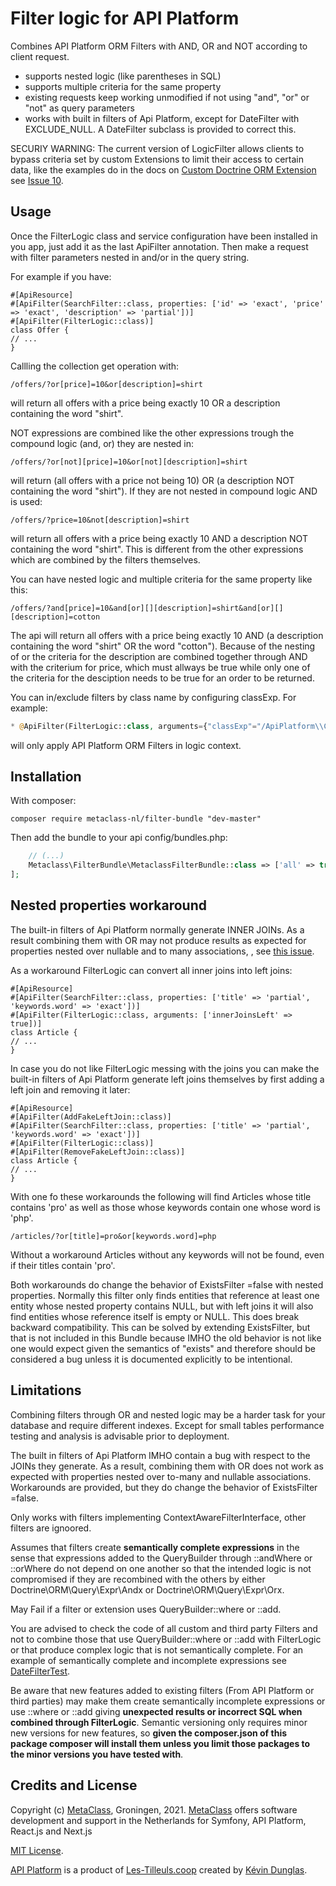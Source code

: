 Filter logic for API Platform
=============================
Combines API Platform ORM Filters with AND, OR and NOT according to client request.
- supports nested logic (like parentheses in SQL)
- supports multiple criteria for the same property
- existing requests keep working unmodified if not using "and", "or" or "not" as query parameters
- works with built in filters of Api Platform, except for DateFilter
  with EXCLUDE_NULL. A DateFilter subclass is provided to correct this.

SECURIY WARNING: The current version of LogicFilter allows clients 
to bypass criteria set by custom Extensions to limit their access to certain data,
like the examples do in the docs on [Custom Doctrine ORM Extension](https://api-platform.com/docs/core/extensions/#custom-doctrine-orm-extension) 
see [Issue 10](https://github.com/metaclass-nl/filter-bundle/issues/10).

Usage
-----
Once the FilterLogic class and service configuration have been installed in you app,
just add it as the last ApiFilter annotation. Then make a request with filter parameters nested in and/or in the query string.

For example if you have:
```php8
#[ApiResource]
#[ApiFilter(SearchFilter::class, properties: ['id' => 'exact', 'price' => 'exact', 'description' => 'partial'])]
#[ApiFilter(FilterLogic::class)]
class Offer {
// ...
}
```
Callling the collection get operation with:
```uri
/offers/?or[price]=10&or[description]=shirt
```
will return all offers with a price being exactly 10 OR a description containing the word "shirt".

NOT expressions are combined like the other expressions trough the compound logic (and, or) they are nested in:  
```uri
/offers/?or[not][price]=10&or[not][description]=shirt 
```
will return (all offers with a price not being 10) OR (a description NOT containing the word "shirt").
If they are not nested in compound logic AND is used:

```uri
/offers/?price=10&not[description]=shirt
```
will return all offers with a price being exactly 10 AND a description NOT containing the word "shirt".
This is different from the other expressions which are combined by the filters themselves.

You can have nested logic and multiple criteria for the same property like this:
```uri
/offers/?and[price]=10&and[or][][description]=shirt&and[or][][description]=cotton
```
The api will return all offers with a price being exactly 10 AND (a description containing the word "shirt" OR the word "cotton").
Because of the nesting of or the criteria for the description are combined together through
AND with the criterium for price, which must allways be true while only one of the
criteria for the desciption needs to be true for an order to be returned.

You can in/exclude filters by class name by configuring classExp. For example:
```php docblock
* @ApiFilter(FilterLogic::class, arguments={"classExp"="/ApiPlatform\\Core\\Bridge\\Doctrine\\Orm\\Filter\\+/"})
```
will only apply API Platform ORM Filters in logic context.

Installation
------------
With composer:
```shell
composer require metaclass-nl/filter-bundle "dev-master"
```

Then add the bundle to your api config/bundles.php:
```php
    // (...)
    Metaclass\FilterBundle\MetaclassFilterBundle::class => ['all' => true],
];
```

Nested properties workaround
----------------------------
The built-in filters of Api Platform normally generate INNER JOINs. As a result
combining them with OR may not produce results as expected for properties
nested over nullable and to many associations, , see [this issue](https://github.com/metaclass-nl/filter-bundle/issues/2).

As a workaround FilterLogic can convert all inner joins into left joins:
```php8
#[ApiResource]
#[ApiFilter(SearchFilter::class, properties: ['title' => 'partial', 'keywords.word' => 'exact'])]
#[ApiFilter(FilterLogic::class, arguments: ['innerJoinsLeft' => true])]
class Article {
// ...
}
```

In case you do not like FilterLogic messing with the joins you can make
the built-in filters of Api Platform generate left joins themselves by first adding
a left join and removing it later:
```php8
#[ApiResource]
#[ApiFilter(AddFakeLeftJoin::class)]
#[ApiFilter(SearchFilter::class, properties: ['title' => 'partial', 'keywords.word' => 'exact'])]
#[ApiFilter(FilterLogic::class)]
#[ApiFilter(RemoveFakeLeftJoin::class)]
class Article {
// ...
}
```

With one fo these workarounds the following will find Articles whose title contains 'pro'
as well as those whose keywords contain one whose word is 'php'.
```uri
/articles/?or[title]=pro&or[keywords.word]=php
```
Without a workaround Articles without any keywords will not be found,
even if their titles contain 'pro'.

Both workarounds do change the behavior of ExistsFilter =false with nested properties.
Normally this filter only finds entities that reference at least one entity
whose nested property contains NULL, but with left joins it will also find entities
whose reference itself is empty or NULL. This does break backward compatibility.
This can be solved by extending ExistsFilter, but that is not included
in this Bundle because IMHO the old behavior is not like one would expect given
the semantics of "exists" and therefore should be considered a bug unless it is
documented explicitly to be intentional.

Limitations
-----------
Combining filters through OR and nested logic may be a harder task for your
database and require different indexes. Except for small tables performance
testing and analysis is advisable prior to deployment.  

The built in filters of Api Platform IMHO contain a bug with respect to the JOINs 
they generate. As a result, combining them with OR does not work as expected with properties
nested over to-many and nullable associations. Workarounds are provided, but they
do change the behavior of ExistsFilter =false.

Only works with filters implementing ContextAwareFilterInterface, other filters
are ignoored.

Assumes that filters create <b>semantically complete expressions</b> in the sense that
expressions added to the QueryBuilder through ::andWhere or ::orWhere do not depend
on one another so that the intended logic is not compromised if they are recombined
with the others by either Doctrine\ORM\Query\Expr\Andx or Doctrine\ORM\Query\Expr\Orx.

May Fail if a filter or extension uses QueryBuilder::where or ::add. 

You are advised to check the code of all custom and third party Filters and
not to combine those that use QueryBuilder::where or ::add with FilterLogic
or that produce complex logic that is not semantically complete. For an
example of semantically complete and incomplete expressions see [DateFilterTest](./tests/Filter/DateFilterTest.php).

Be aware that new features added to existing filters (From API Platform or third parties)
may make them create semantically incomplete expressions or use ::where or ::add giving <b>unexpected results
or incorrect SQL when combined through FilterLogic</b>. Semantic versioning only requires minor new versions
for new features, so <b>given the composer.json of this package composer will install them unless you
limit those packages to the minor versions you have tested with</b>.

Credits and License
-------------------
Copyright (c) [MetaClass](https://www.metaclass.nl/), Groningen, 2021. [MetaClass](https://www.metaclass.nl/) offers software development and support in the Netherlands for Symfony, API Platform, React.js and Next.js

[MIT License](./LICENSE).

[API Platform](https://api-platform.com/) is a product of [Les-Tilleuls.coop](https://les-tilleuls.coop)
created by [Kévin Dunglas](https://dunglas.fr).

